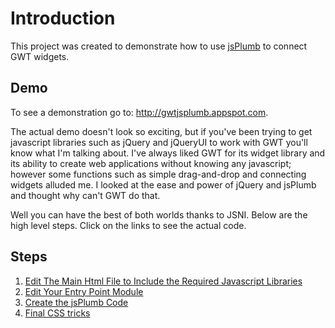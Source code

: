 # Introduction #
This project was created to demonstrate how to use [jsPlumb](http://code.google.com/p/jsplumb/) to connect GWT widgets.

## Demo ##
To see a demonstration go to: http://gwtjsplumb.appspot.com.

The actual demo doesn't look so exciting, but if you've been trying to get javascript libraries such as jQuery and jQueryUI to work with GWT you'll know what I'm talking about.  I've always liked GWT for its widget library and its ability to create web applications without knowing any javascript; however some functions such as simple drag-and-drop and connecting widgets alluded me.  I looked at the ease and power of jQuery and jsPlumb and thought why can't GWT do that.

Well you can have the best of both worlds thanks to JSNI.  Below are the high level steps.  Click on the links to see the actual code.

## Steps ##
  1. [Edit The Main Html File to Include the Required Javascript Libraries](http://code.google.com/p/gwt-jsplumb/wiki/MainHTML?ts=1323823198&updated=MainHTML)
  1. [Edit Your Entry Point Module](http://code.google.com/p/gwt-jsplumb/wiki/EntryPointModule)
  1. [Create the jsPlumb Code](http://code.google.com/p/gwt-jsplumb/wiki/jsPlumbCode)
  1. [Final CSS tricks](http://code.google.com/p/gwt-jsplumb/wiki/CSStricks)
